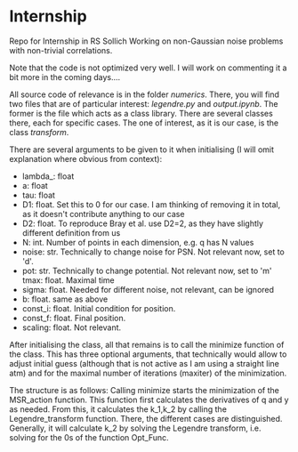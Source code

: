 # Internship
Repo for Internship in RS Sollich Working on non-Gaussian noise problems with non-trivial correlations.

Note that the code is not optimized very well. I will work on commenting it a bit more in the coming days....

All source code of relevance is in the folder _numerics_. There, you will find two files that are of particular interest: *legendre.py* and *output.ipynb*. The former is the file which acts as a class library. There are several classes there, each for specific cases. The one of interest, as it is our case, is the class *transform*.

There are several arguments to be given to it when initialising (I will omit explanation where obvious from context):
* lambda_: float 
* a: float
* tau: float
* D1: float. Set this to 0 for our case. I am thinking of removing it in total, as it doesn't contribute anything to our case
* D2: float. To reproduce Bray et al. use D2=2, as they have slightly different definition from us
* N: int. Number of points in each dimension, e.g. q has N values
* noise: str. Technically to change noise for PSN. Not relevant now, set to 'd'.
* pot: str. Technically to change potential. Not relevant now, set to 'm'
tmax: float. Maximal time
* sigma: float. Needed for different noise, not relevant, can be ignored
* b: float. same as above
* const_i: float. Initial condition for position.
* const_f: float. Final position.
* scaling: float. Not relevant.


After initialising the class, all that remains is to call the minimize function of the class. This has three optional arguments, that technically would allow to adjust initial guess (although that is not active as I am using a straight line atm) and for the maximal number of iterations (maxiter) of the minimization. 

The structure is as follows:
Calling minimize starts the minimization of the MSR_action function. This function first calculates the derivatives of q and y as needed. From this, it calculates the k_1,k_2 by calling the Legendre_transform function. There, the different cases are distinguished. Generally, it will calculate k_2 by solving the Legendre transform, i.e. solving for the 0s of the function Opt_Func. 




